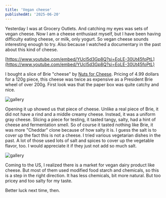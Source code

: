 ```yaml
---
title: 'Vegan cheese'
publishedAt: '2025-06-20'
---
```

Yesterday I was at Grocery Outlets. And catching my eyes was sets of vegan cheese. Now I am a cheese enthusiast myself,
but I have been having difficulty eating cheese, or milk, only yogurt. So vegan cheese sounds interesting enough to try.
Also because I watched a documentary in the past about this kind of cheese.

[https://www.youtube.com/embed/YUcI5d3Gp8Q?si=EoLE-30Ut45foPtL](https://www.youtube.com/embed/YUcI5d3Gp8Q?si=EoLE-30Ut45foPtL)

I bought a slice of Brie "cheese" by [Nuts for Cheese](https://nutsforcheese.com/pages/about-us). Pricing of 4.99 dollars for a 120g piece, this cheese was twice as expensive as a President Brie wheel of over 200g. First look was that the paper box was quite catchy and nice.

![gallery](/images/blog/new-cook/20250624_134425.jpg,/images/blog/new-cook/20250624_134431.jpg,/images/blog/new-cook/20250624_134435.jpg,/images/blog/new-cook/20250624_134444.jpg,/images/blog/new-cook/20250624_134454.jpg)

Opening it up showed us that piece of cheese. Unlike a real piece of Brie, it did not have a rind and a middle creamy
cheese. Instead, it was a uniform gray cheese. Slicing a piece for testing, it tasted tangy, salty, had a hint of cheese
and fermentation smell. So of course it tasted nothing like Brie, it was more "Cheddar" clone because of how salty it is.
I guess the salt is to cover up the fact this is not a cheese. I tried various vegetarian dishes in the past. A lot
of those used lots of salt and spices to cover up the vegetable flavor, too. I would appreciate it if they just not
add so much salt.

![gallery](/images/blog/new-cook/20250624_134528.jpg,/images/blog/new-cook/20250624_135816.jpg)

Coming to the US, I realized there is a market for vegan dairy product like cheese. But most of them used modified food
starch and chemicals, so this is a step in the right direction. It has less chemicals, bit more natural. But too pricey
and too salty for my taste.

Better luck next time, then.

